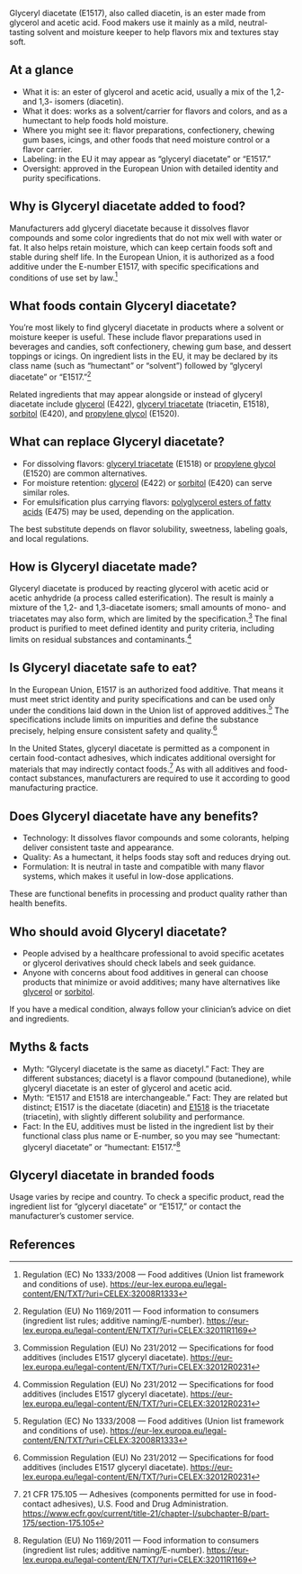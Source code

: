 Glyceryl diacetate (E1517), also called diacetin, is an ester made from glycerol and acetic acid. Food makers use it mainly as a mild, neutral-tasting solvent and moisture keeper to help flavors mix and textures stay soft.
<!--more-->

## At a glance
- What it is: an ester of glycerol and acetic acid, usually a mix of the 1,2- and 1,3- isomers (diacetin).
- What it does: works as a solvent/carrier for flavors and colors, and as a humectant to help foods hold moisture.
- Where you might see it: flavor preparations, confectionery, chewing gum bases, icings, and other foods that need moisture control or a flavor carrier.
- Labeling: in the EU it may appear as “glyceryl diacetate” or “E1517.”
- Oversight: approved in the European Union with detailed identity and purity specifications.

## Why is Glyceryl diacetate added to food?
Manufacturers add glyceryl diacetate because it dissolves flavor compounds and some color ingredients that do not mix well with water or fat. It also helps retain moisture, which can keep certain foods soft and stable during shelf life. In the European Union, it is authorized as a food additive under the E-number E1517, with specific specifications and conditions of use set by law.[^2]

## What foods contain Glyceryl diacetate?
You’re most likely to find glyceryl diacetate in products where a solvent or moisture keeper is useful. These include flavor preparations used in beverages and candies, soft confectionery, chewing gum base, and dessert toppings or icings. On ingredient lists in the EU, it may be declared by its class name (such as “humectant” or “solvent”) followed by “glyceryl diacetate” or “E1517.”[^5]

Related ingredients that may appear alongside or instead of glyceryl diacetate include [glycerol](/e422-glycerol) (E422), [glyceryl triacetate](/e1518-glyceryl-triacetate) (triacetin, E1518), [sorbitol](/e420-sorbitol) (E420), and [propylene glycol](/e1520-propylene-glycol) (E1520).

## What can replace Glyceryl diacetate?
- For dissolving flavors: [glyceryl triacetate](/e1518-glyceryl-triacetate) (E1518) or [propylene glycol](/e1520-propylene-glycol) (E1520) are common alternatives.
- For moisture retention: [glycerol](/e422-glycerol) (E422) or [sorbitol](/e420-sorbitol) (E420) can serve similar roles.
- For emulsification plus carrying flavors: [polyglycerol esters of fatty acids](/e475-polyglycerol-esters-of-fatty-acids) (E475) may be used, depending on the application.

The best substitute depends on flavor solubility, sweetness, labeling goals, and local regulations.

## How is Glyceryl diacetate made?
Glyceryl diacetate is produced by reacting glycerol with acetic acid or acetic anhydride (a process called esterification). The result is mainly a mixture of the 1,2- and 1,3-diacetate isomers; small amounts of mono- and triacetates may also form, which are limited by the specification.[^1] The final product is purified to meet defined identity and purity criteria, including limits on residual substances and contaminants.[^1]

## Is Glyceryl diacetate safe to eat?
In the European Union, E1517 is an authorized food additive. That means it must meet strict identity and purity specifications and can be used only under the conditions laid down in the Union list of approved additives.[^2] The specifications include limits on impurities and define the substance precisely, helping ensure consistent safety and quality.[^1]

In the United States, glyceryl diacetate is permitted as a component in certain food-contact adhesives, which indicates additional oversight for materials that may indirectly contact foods.[^4] As with all additives and food-contact substances, manufacturers are required to use it according to good manufacturing practice.

## Does Glyceryl diacetate have any benefits?
- Technology: It dissolves flavor compounds and some colorants, helping deliver consistent taste and appearance.
- Quality: As a humectant, it helps foods stay soft and reduces drying out.
- Formulation: It is neutral in taste and compatible with many flavor systems, which makes it useful in low-dose applications.

These are functional benefits in processing and product quality rather than health benefits.

## Who should avoid Glyceryl diacetate?
- People advised by a healthcare professional to avoid specific acetates or glycerol derivatives should check labels and seek guidance.
- Anyone with concerns about food additives in general can choose products that minimize or avoid additives; many have alternatives like [glycerol](/e422-glycerol) or [sorbitol](/e420-sorbitol).

If you have a medical condition, always follow your clinician’s advice on diet and ingredients.

## Myths & facts
- Myth: “Glyceryl diacetate is the same as diacetyl.” Fact: They are different substances; diacetyl is a flavor compound (butanedione), while glyceryl diacetate is an ester of glycerol and acetic acid.
- Myth: “E1517 and E1518 are interchangeable.” Fact: They are related but distinct; E1517 is the diacetate (diacetin) and [E1518](/e1518-glyceryl-triacetate) is the triacetate (triacetin), with slightly different solubility and performance.
- Fact: In the EU, additives must be listed in the ingredient list by their functional class plus name or E-number, so you may see “humectant: glyceryl diacetate” or “humectant: E1517.”[^5]

## Glyceryl diacetate in branded foods
Usage varies by recipe and country. To check a specific product, read the ingredient list for “glyceryl diacetate” or “E1517,” or contact the manufacturer’s customer service.

## References
[^1]: Commission Regulation (EU) No 231/2012 — Specifications for food additives (includes E1517 glyceryl diacetate). https://eur-lex.europa.eu/legal-content/EN/TXT/?uri=CELEX:32012R0231
[^2]: Regulation (EC) No 1333/2008 — Food additives (Union list framework and conditions of use). https://eur-lex.europa.eu/legal-content/EN/TXT/?uri=CELEX:32008R1333
[^3]: Glycerol diacetate (Diacetin) — PubChem, National Institutes of Health. https://pubchem.ncbi.nlm.nih.gov/compound/22892
[^4]: 21 CFR 175.105 — Adhesives (components permitted for use in food-contact adhesives), U.S. Food and Drug Administration. https://www.ecfr.gov/current/title-21/chapter-I/subchapter-B/part-175/section-175.105
[^5]: Regulation (EU) No 1169/2011 — Food information to consumers (ingredient list rules; additive naming/E-number). https://eur-lex.europa.eu/legal-content/EN/TXT/?uri=CELEX:32011R1169
